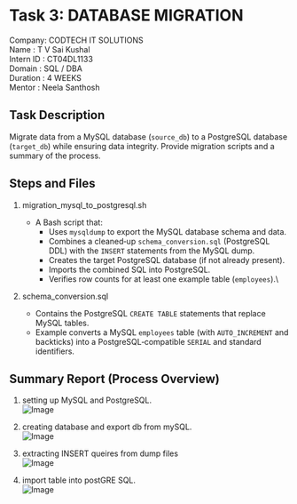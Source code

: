 # Task 3: DATABASE MIGRATION
Company: CODTECH IT SOLUTIONS\
Name   : T V Sai Kushal\
Intern ID : CT04DL1133\
Domain : SQL / DBA\
Duration : 4 WEEKS\
Mentor : Neela Santhosh

## Task Description
Migrate data from a MySQL database (`source_db`) to a PostgreSQL database (`target_db`) while ensuring data integrity. Provide migration scripts and a summary of the process.

## Steps and Files

1. migration_mysql_to_postgresql.sh
   - A Bash script that:
     - Uses `mysqldump` to export the MySQL database schema and data.
     - Combines a cleaned‐up `schema_conversion.sql` (PostgreSQL DDL) with the `INSERT` statements from the MySQL dump.
     - Creates the target PostgreSQL database (if not already present).
     - Imports the combined SQL into PostgreSQL.
     - Verifies row counts for at least one example table (`employees`).\
       

2. schema_conversion.sql
   - Contains the PostgreSQL `CREATE TABLE` statements that replace MySQL tables.  
   - Example converts a MySQL `employees` table (with `AUTO_INCREMENT` and backticks) into a PostgreSQL‐compatible `SERIAL` and standard identifiers.

## Summary Report (Process Overview)

1. setting up MySQL and PostgreSQL.\
   ![Image](https://github.com/user-attachments/assets/56f3b0dc-860d-4e7b-8663-737fcc8f7d0b)

2. creating database and export db from mySQL.\
   ![Image](https://github.com/user-attachments/assets/238abada-fdaa-4294-acc4-c86f9a2498ca)

3. extracting INSERT queires from dump files\
   ![Image](https://github.com/user-attachments/assets/72e81053-92b5-42ce-b9d4-95ccf9d635b0)

4. import table into postGRE SQL.\
   ![Image](https://github.com/user-attachments/assets/a2be3f38-ee6d-4937-82af-cb2971c06069) 
   
